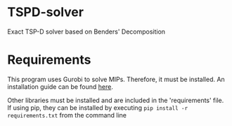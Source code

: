 # TSPD-solver
Exact TSP-D solver based on Benders' Decomposition

# Requirements
This program uses Gurobi to solve MIPs. Therefore, it must be installed.
An installation guide can be found [here](https://www.gurobi.com/documentation/9.0/).

Other libraries must be installed and are included in the 'requirements' file.
If using pip, they can be installed by executing ```pip install -r requirements.txt``` from the command line
